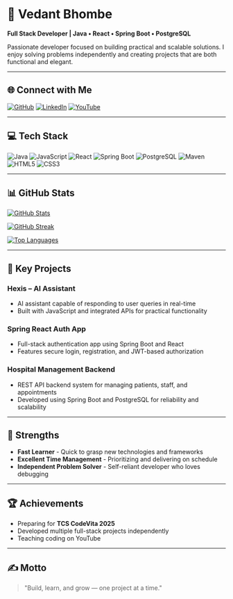 # 💫 Vedant Bhombe

**Full Stack Developer | Java • React • Spring Boot • PostgreSQL**

Passionate developer focused on building practical and scalable solutions. I enjoy solving problems independently and creating projects that are both functional and elegant.

---

## 🌐 Connect with Me

[![GitHub](https://img.shields.io/badge/GitHub-000?style=for-the-badge&logo=github&logoColor=white)](https://github.com/vedant05bhombe-netizen)
[![LinkedIn](https://img.shields.io/badge/LinkedIn-0077B5?style=for-the-badge&logo=linkedin&logoColor=white)](https://linkedin.com/in/vedant-bhombe)
[![YouTube](https://img.shields.io/badge/YouTube-FF0000?style=for-the-badge&logo=youtube&logoColor=white)](https://youtube.com/@vedantbhombe)

---

## 💻 Tech Stack

![Java](https://img.shields.io/badge/Java-ED8B00?style=for-the-badge&logo=openjdk&logoColor=white)
![JavaScript](https://img.shields.io/badge/JavaScript-F7DF1E?style=for-the-badge&logo=javascript&logoColor=black)
![React](https://img.shields.io/badge/React-20232A?style=for-the-badge&logo=react&logoColor=61DAFB)
![Spring Boot](https://img.shields.io/badge/Spring%20Boot-6DB33F?style=for-the-badge&logo=springboot&logoColor=white)
![PostgreSQL](https://img.shields.io/badge/PostgreSQL-316192?style=for-the-badge&logo=postgresql&logoColor=white)
![Maven](https://img.shields.io/badge/Maven-C71A36?style=for-the-badge&logo=apachemaven&logoColor=white)
![HTML5](https://img.shields.io/badge/HTML5-E34F26?style=for-the-badge&logo=html5&logoColor=white)
![CSS3](https://img.shields.io/badge/CSS3-1572B6?style=for-the-badge&logo=css3&logoColor=white)

---

## 📊 GitHub Stats

[![GitHub Stats](https://github-readme-stats.vercel.app/api?username=vedant05bhombe-netizen&theme=radical&hide_border=false&include_all_commits=true&count_private=true)](https://github.com/vedant05bhombe-netizen)

[![GitHub Streak](https://github-readme-streak-stats.herokuapp.com/?user=vedant05bhombe-netizen&theme=radical&hide_border=false)](https://github.com/vedant05bhombe-netizen)

[![Top Languages](https://github-readme-stats.vercel.app/api/top-langs/?username=vedant05bhombe-netizen&theme=radical&hide_border=false&layout=compact)](https://github.com/vedant05bhombe-netizen)

---

## 🧩 Key Projects

### **Hexis – AI Assistant**
- AI assistant capable of responding to user queries in real-time
- Built with JavaScript and integrated APIs for practical functionality

### **Spring React Auth App**
- Full-stack authentication app using Spring Boot and React
- Features secure login, registration, and JWT-based authorization

### **Hospital Management Backend**
- REST API backend system for managing patients, staff, and appointments
- Developed using Spring Boot and PostgreSQL for reliability and scalability

---

## 🧠 Strengths

- **Fast Learner** - Quick to grasp new technologies and frameworks
- **Excellent Time Management** - Prioritizing and delivering on schedule
- **Independent Problem Solver** - Self-reliant developer who loves debugging

---

## 🏆 Achievements

- Preparing for **TCS CodeVita 2025**
- Developed multiple full-stack projects independently
- Teaching coding on YouTube

---

## ✍️ Motto

> "Build, learn, and grow — one project at a time."
